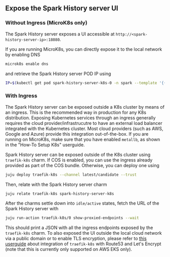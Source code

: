 ## Expose the Spark History server UI

### Without Ingress (MicroK8s only)

The Spark History server exposes a UI accessible at ```http://<spark-history-server-ip>:18080```. 

If you are running MicroK8s, you can directly expose it to the local network by enabling DNS

```bash
microk8s enable dns
```

and retrieve the Spark History server POD IP using

```bash
IP=$(kubectl get pod spark-history-server-k8s-0 -n spark --template '{{.status.podIP}}')
```

### With Ingress

The Spark History server can be exposed outside a K8s cluster by means of an ingress. This is the recommended way in production for any K8s distribution. Exposing Kubernetes services through an ingress generally requires the cloud provider/infrastrucutre to have an external load balancer integrated with the Kubernetes cluster. Most cloud providers (such as AWS, Google and Azure) provide this integration out-of-the-box. If you are running on MicroK8s, make sure that you have enabled `metallb`, as shown in the "How-To Setup K8s" userguide. 

Spark History server can be exposed outside of the K8s cluster using `traefik-k8s` charm. 
If COS is enabled, you can use the ingress already provided as part of the COS bundle. Otherwise, you can deploy one using 

```bash
juju deploy traefik-k8s --channel latest/candidate --trust
```

Then, relate with the Spark History server charm

```bash
juju relate traefik-k8s spark-history-server-k8s
```

After the charms settle down into `idle/active` states, fetch the URL of the Spark History server with 

```bash
juju run-action traefik-k8s/0 show-proxied-endpoints --wait
```

This should print a JSON with all the ingress endpoints exposed by the `traefik-k8s` charm. To also exposed the UI outside the local cloud network via a public domain or to enable TLS encryption, please refer to [this userguide](https://discourse.charmhub.io/t/lets-encrypt-certificates-in-the-juju-ecosystem/8704) about integration of `traefik-k8s` with Route53 and Let's Encrypt (note that this is currently only supported on AWS EKS only).